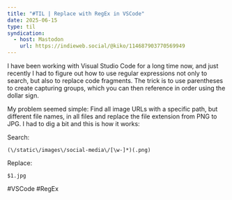 ```yaml
---
title: "#TIL | Replace with RegEx in VSCode"
date: 2025-06-15
type: til
syndication:
  - host: Mastodon
    url: https://indieweb.social/@kiko/114687903770569949
---
```


I have been working with Visual Studio Code for a long time now, and just recently I had to figure out how to use regular expressions not only to search, but also to replace code fragments. The trick is to use parentheses to create capturing groups, which you can then reference in order using the dollar sign.

My problem seemed simple: Find all image URLs with a specific path, but different file names, in all files and replace the file extension from PNG to JPG. I had to dig a bit and this is how it works:

Search:
```
(\/static\/images\/social-media\/[\w-]*)(.png)
```

Replace:
```
$1.jpg
```

#VSCode #RegEx 
